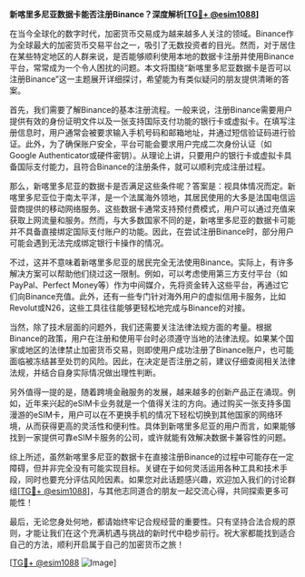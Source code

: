 **新喀里多尼亚数据卡能否注册Binance？深度解析[[TG💪+ @esim1088](https://t.me/s/esim1088)]**

在当今全球化的数字时代，加密货币交易成为越来越多人关注的领域。Binance作为全球最大的加密货币交易平台之一，吸引了无数投资者的目光。然而，对于居住在某些特定地区的人群来说，是否能够顺利使用本地的数据卡注册并使用Binance平台，常常成为一个令人困扰的问题。本文将围绕“新喀里多尼亚数据卡是否可以注册Binance”这一主题展开详细探讨，希望能为有类似疑问的朋友提供清晰的答案。

首先，我们需要了解Binance的基本注册流程。一般来说，注册Binance需要用户提供有效的身份证明文件以及一张支持国际支付功能的银行卡或虚拟卡。在填写注册信息时，用户通常会被要求输入手机号码和邮箱地址，并通过短信验证码进行验证。此外，为了确保账户安全，平台可能会要求用户完成二次身份认证（如Google Authenticator或硬件密钥）。从理论上讲，只要用户的银行卡或虚拟卡具备国际支付能力，且符合Binance的注册条件，就可以顺利完成注册过程。

那么，新喀里多尼亚的数据卡是否满足这些条件呢？答案是：视具体情况而定。新喀里多尼亚位于南太平洋，是一个法属海外领地，其居民使用的大多是法国电信运营商提供的移动网络服务。这些数据卡通常支持预付费模式，用户可以通过充值来获取上网流量和服务。然而，与大多数国家不同的是，新喀里多尼亚的数据卡可能并不具备直接绑定国际支付账户的功能。因此，在尝试注册Binance时，部分用户可能会遇到无法完成绑定银行卡操作的情况。

不过，这并不意味着新喀里多尼亚的居民完全无法使用Binance。实际上，有许多解决方案可以帮助他们绕过这一限制。例如，可以考虑使用第三方支付平台（如PayPal、Perfect Money等）作为中间媒介，先将资金转入这些平台，再通过它们向Binance充值。此外，还有一些专门针对海外用户的虚拟信用卡服务，比如Revolut或N26，这些工具往往能够更轻松地完成与Binance的对接。

当然，除了技术层面的问题外，我们还需要关注法律法规方面的考量。根据Binance的政策，用户在注册和使用平台时必须遵守当地的法律法规。如果某个国家或地区的法律禁止加密货币交易，则即使用户成功注册了Binance账户，也可能面临被冻结甚至处罚的风险。因此，在决定是否注册之前，建议仔细查阅相关法律法规，并结合自身实际情况做出理性判断。

另外值得一提的是，随着跨境金融服务的发展，越来越多的创新产品正在涌现。例如，近年来兴起的eSIM卡业务就是一个值得关注的方向。通过购买一张支持多国漫游的eSIM卡，用户可以在不更换手机的情况下轻松切换到其他国家的网络环境，从而获得更高的灵活性和便利性。具体到新喀里多尼亚的用户而言，如果能够找到一家提供可靠eSIM卡服务的公司，或许就能有效解决数据卡兼容性的问题。

综上所述，虽然新喀里多尼亚的数据卡在直接注册Binance的过程中可能存在一定障碍，但并非完全没有可能实现目标。关键在于如何灵活运用各种工具和技术手段，同时也要充分评估风险因素。如果您对此话题感兴趣，欢迎加入我们的讨论群组[[TG💪+ @esim1088](https://t.me/s/esim1088)]，与其他志同道合的朋友一起交流心得，共同探索更多可能性！

最后，无论您身处何地，都请始终牢记合规经营的重要性。只有坚持合法合规的原则，才能让我们在这个充满机遇与挑战的新时代中稳步前行。祝大家都能找到适合自己的方法，顺利开启属于自己的加密货币之旅！

[[TG💪+ @esim1088](https://t.me/s/esim1088) ![Image](https://i.postimg.cc/4NQfJmqS/Snipaste-2025-05-13-00-14-12.png)]